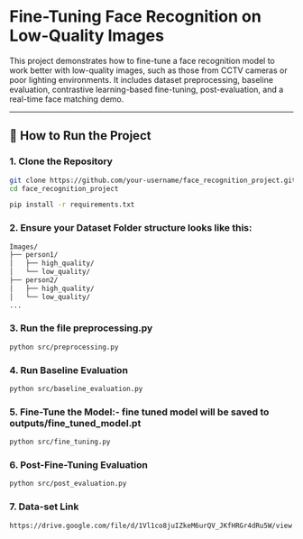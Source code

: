 # Fine-Tuning Face Recognition on Low-Quality Images

This project demonstrates how to fine-tune a face recognition model to work better with low-quality images, such as those from CCTV cameras or poor lighting environments. It includes dataset preprocessing, baseline evaluation, contrastive learning-based fine-tuning, post-evaluation, and a real-time face matching demo.

---

## 🚀 How to Run the Project

### 1. Clone the Repository

```bash
git clone https://github.com/your-username/face_recognition_project.git
cd face_recognition_project

pip install -r requirements.txt
```
### 2. Ensure your Dataset Folder structure looks like this:
```bash
Images/
├── person1/
│   ├── high_quality/
│   └── low_quality/
├── person2/
│   ├── high_quality/
│   └── low_quality/
...
```
### 3. Run the file preprocessing.py
```bash
python src/preprocessing.py
```
### 4. Run Baseline Evaluation
```bash
python src/baseline_evaluation.py
```
### 5.  Fine-Tune the Model:- fine tuned model will be saved to outputs/fine_tuned_model.pt
```bash
python src/fine_tuning.py
```
### 6. Post-Fine-Tuning Evaluation 
```bash
python src/post_evaluation.py
```
### 7. Data-set Link
```bash
https://drive.google.com/file/d/1Vl1co8juIZkeM6urQV_JKfHRGr4dRu5W/view
``` 






